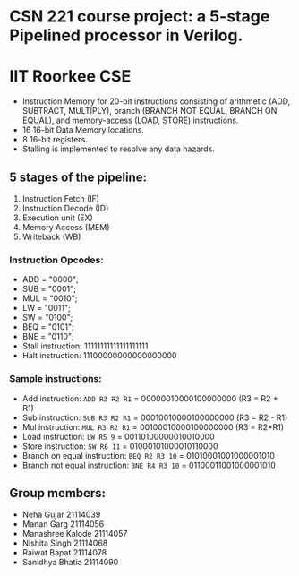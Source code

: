 # CSN 221 course project: a 5-stage Pipelined processor in Verilog.
# IIT Roorkee CSE
- Instruction Memory for 20-bit instructions consisting of arithmetic (ADD, SUBTRACT, MULTIPLY), branch (BRANCH NOT EQUAL, BRANCH ON EQUAL), and memory-access (LOAD, STORE) instructions.
- 16 16-bit Data Memory locations.
- 8 16-bit registers. 
- Stalling is implemented to resolve any data hazards. 

## 5 stages of the pipeline:
1. Instruction Fetch (IF)
2. Instruction Decode (ID)
3. Execution unit (EX)
4. Memory Access (MEM)
5. Writeback (WB)

### Instruction Opcodes:
- ADD = "0000";
- SUB = "0001";
- MUL = "0010";
- LW = "0011";
- SW = "0100";
- BEQ = "0101";
- BNE = "0110";
- Stall instruction: 11111111111111111111
- Halt instruction: 11100000000000000000

### Sample instructions: 
- Add instruction: `ADD R3 R2 R1` = 00000010000100000000 (R3 = R2 + R1)
- Sub instruction: `SUB R3 R2 R1` = 00010010000100000000 (R3 = R2 - R1)
- Mul instruction: `MUL R3 R2 R1` = 00100010000100000000 (R3 = R2*R1)
- Load instruction: `LW R5 9` = 00110100000010010000 
- Store instruction: `SW R6 11` = 01000101000010110000
- Branch on equal instruction: `BEQ R2 R3 10` = 01010001001000001010 
- Branch not equal instruction: `BNE R4 R3 10` = 01100011001000001010 
	
## Group members: 
- Neha Gujar 21114039
- Manan Garg 21114056 
- Manashree Kalode 21114057 
- Nishita Singh 21114068
- Raiwat Bapat 21114078 
- Sanidhya Bhatia 21114090
